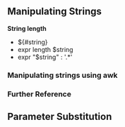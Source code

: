 ## Manipulating Strings
**String length**

- ${#string}
- expr length $string
- expr "$string" : '.*'
### Manipulating strings using awk
### Further Reference

## Parameter Substitution

